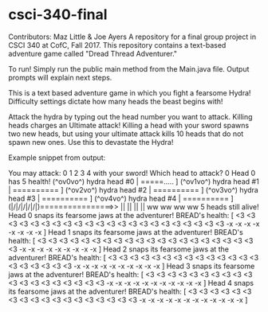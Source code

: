 # csci-340-final
Contributors: Maz Little & Joe Ayers
A repository for a final group project in CSCI 340 at CofC, Fall 2017.  This repository contains a text-based adventure game called "Dread Thread Adventurer."

To run! Simply run the public main method from the Main.java file. Output prompts will explain next steps.

This is a text based adventure game in which you fight a fearsome Hydra! Difficulty settings dictate how many heads the beast begins with!

Attack the hydra by typing out the head number you want to attack. Killing heads charges an Ultimate attack! Killing a head with your sword spawns two new heads, but using your ultimate attack kills 10 heads that do not spawn new ones. Use this to devastate the Hydra!

Example snippet from output:

You may attack: 0 1 2 3 4 with your sword!
Which head to attack?
 0
Head 0 has 5 health!
(^ov0vo^) hydra head #0 | =====..... ]
(^ov1vo^) hydra head #1 | ========== ]
(^ov2vo^) hydra head #2 | ========== ]
(^ov3vo^) hydra head #3 | ========== ]
(^ov4vo^) hydra head #4 | ========== ]
  (|/|/|/|/|/|)================>>
 ||  ||  ||  ||
 ww  ww  ww  ww
5 heads still alive!
Head 0 snaps its fearsome jaws at the adventurer!
BREAD's health: [ <3 <3 <3 <3 <3 <3 <3 <3 <3 <3 <3 <3 <3 <3 <3 <3 <3 <3 <3 <3 <3 <3 -x -x -x -x -x -x -x -x ]
Head 1 snaps its fearsome jaws at the adventurer!
BREAD's health: [ <3 <3 <3 <3 <3 <3 <3 <3 <3 <3 <3 <3 <3 <3 <3 <3 <3 <3 <3 <3 <3 -x -x -x -x -x -x -x -x -x ]
Head 2 snaps its fearsome jaws at the adventurer!
BREAD's health: [ <3 <3 <3 <3 <3 <3 <3 <3 <3 <3 <3 <3 <3 <3 <3 <3 <3 <3 <3 <3 -x -x -x -x -x -x -x -x -x -x ]
Head 3 snaps its fearsome jaws at the adventurer!
BREAD's health: [ <3 <3 <3 <3 <3 <3 <3 <3 <3 <3 <3 <3 <3 <3 <3 <3 <3 <3 <3 -x -x -x -x -x -x -x -x -x -x -x ]
Head 4 snaps its fearsome jaws at the adventurer!
BREAD's health: [ <3 <3 <3 <3 <3 <3 <3 <3 <3 <3 <3 <3 <3 <3 <3 <3 <3 <3 -x -x -x -x -x -x -x -x -x -x -x -x ]
